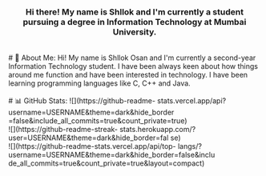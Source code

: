 <h3 align = "center">Hi there! My name is Shllok and I'm currently a student pursuing a degree in Information Technology at Mumbai University.</h3>
<br>
# 💫 About Me: Hi! My name is Shllok Osan and I'm currently a second-year Information Technology student. 
I have been always keen about how things around me function and have been interested in technology.
I have been learning programming languages like C, C++ and Java.
<br> <br>
# 📊 GitHub Stats:
 ![](https://github-readme- stats.vercel.app/api?username=USERNAME&theme=dark&hide_border =false&include_all_commits=true&count_private=true)<br/> ![](https://github-readme-streak- stats.herokuapp.com/?user=USERNAME&theme=dark&hide_border=fal se)<br/>
![](https://github-readme-stats.vercel.app/api/top- langs/?username=USERNAME&theme=dark&hide_border=false&inclu de_all_commits=true&count_private=true&layout=compact)

